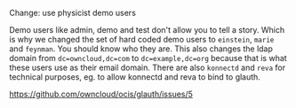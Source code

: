 Change: use physicist demo users

Demo users like admin, demo and test don't allow you to tell a story. Which is why we changed the set of hard coded demo users to `einstein`, `marie` and `feynman`. You should know who they are. This also changes the ldap domain from `dc=owncloud,dc=com` to `dc=example,dc=org` because that is what these users use as their email domain. There are also `konnectd` and `reva` for technical purposes, eg. to allow konnectd and reva to bind to glauth.

https://github.com/owncloud/ocis/glauth/issues/5
